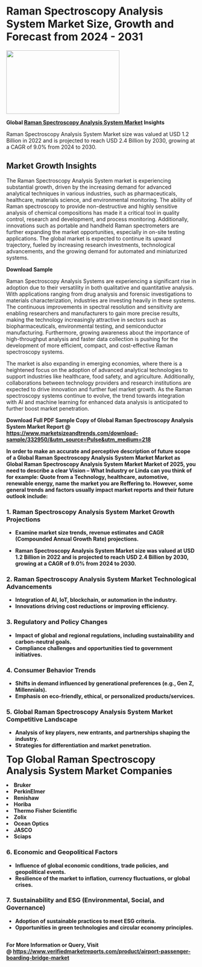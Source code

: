 <H1>Raman Spectroscopy Analysis System Market Size, Growth and Forecast from 2024 - 2031</H1><img class="aligncenter size-medium wp-image-584254" src="https://thirdeyenews.in/wp-content/uploads/2024/09/Global-Market-Research-300x168.jpeg" alt="" width="300" height="168" /><p><strong>Global&nbsp;<a href="https://www.marketsizeandtrends.com/download-sample/332950/&amp;utm_source=Pulse&amp;utm_medium=218">Raman Spectroscopy Analysis System Market</a> Insights</strong></p><p>Raman Spectroscopy Analysis System Market size was valued at USD 1.2 Billion in 2022 and is projected to reach USD 2.4 Billion by 2030, growing at a CAGR of 9.0% from 2024 to 2030.</p><p><h2>Market Growth Insights</h2> <p>The Raman Spectroscopy Analysis System market is experiencing substantial growth, driven by the increasing demand for advanced analytical techniques in various industries, such as pharmaceuticals, healthcare, materials science, and environmental monitoring. The ability of Raman spectroscopy to provide non-destructive and highly sensitive analysis of chemical compositions has made it a critical tool in quality control, research and development, and process monitoring. Additionally, innovations such as portable and handheld Raman spectrometers are further expanding the market opportunities, especially in on-site testing applications. The global market is expected to continue its upward trajectory, fueled by increasing research investments, technological advancements, and the growing demand for automated and miniaturized systems.</p> <p><strong>Download Sample</strong></p> <p>Raman Spectroscopy Analysis Systems are experiencing a significant rise in adoption due to their versatility in both qualitative and quantitative analysis. With applications ranging from drug analysis and forensic investigations to materials characterization, industries are investing heavily in these systems. The continuous improvements in spectral resolution and sensitivity are enabling researchers and manufacturers to gain more precise results, making the technology increasingly attractive in sectors such as biopharmaceuticals, environmental testing, and semiconductor manufacturing. Furthermore, growing awareness about the importance of high-throughput analysis and faster data collection is pushing for the development of more efficient, compact, and cost-effective Raman spectroscopy systems.</p> <p>The market is also expanding in emerging economies, where there is a heightened focus on the adoption of advanced analytical technologies to support industries like healthcare, food safety, and agriculture. Additionally, collaborations between technology providers and research institutions are expected to drive innovation and further fuel market growth. As the Raman spectroscopy systems continue to evolve, the trend towards integration with AI and machine learning for enhanced data analysis is anticipated to further boost market penetration.</p> <p><strong></p><p><span class=""><strong>Download Full PDF Sample Copy of Global Raman Spectroscopy Analysis System Market Report</strong> @ <a href="https://www.marketsizeandtrends.com/download-sample/332950/&amp;utm_source=Pulse&amp;utm_medium=218" target="_blank">https://www.marketsizeandtrends.com/download-sample/332950/&amp;utm_source=Pulse&amp;utm_medium=218</a></span></p><p>In order to make an accurate and perceptive description of future scope of a Global&nbsp;Raman Spectroscopy Analysis System Market Market as Global&nbsp;Raman Spectroscopy Analysis System Market Market of 2025, you need to describe a clear Vision &ndash; What Industry or Linda can you think of for example: Quote from a Technology, healthcare, automotive, renewable energy, name the market you are Reffering to. However, some general trends and factors usually impact market reports and their future outlook include:</p><h3>1.&nbsp;<strong>Raman Spectroscopy Analysis System Market Growth Projections</strong></h3><ul><li>Examine market size trends, revenue estimates and CAGR (Compounded Annual Growth Rate) projections.</li><li><p>Raman Spectroscopy Analysis System Market size was valued at USD 1.2 Billion in 2022 and is projected to reach USD 2.4 Billion by 2030, growing at a CAGR of 9.0% from 2024 to 2030.</p></li></ul><h3>2.&nbsp;<strong>Raman Spectroscopy Analysis System Market Technological Advancements</strong></h3><ul><li>Integration of AI, IoT, blockchain, or automation in the industry.</li><li>Innovations driving cost reductions or improving efficiency.</li></ul><h3>3.&nbsp;<strong>Regulatory and Policy Changes</strong></h3><ul><li>Impact of global and regional regulations, including sustainability and carbon-neutral goals.</li><li>Compliance challenges and opportunities tied to government initiatives.</li></ul><h3>4.&nbsp;<strong>Consumer Behavior Trends</strong></h3><ul><li>Shifts in demand influenced by generational preferences (e.g., Gen Z, Millennials).</li><li>Emphasis on eco-friendly, ethical, or personalized products/services.</li></ul><h3>5.&nbsp;<strong>Global Raman Spectroscopy Analysis System Market Competitive Landscape</strong></h3><ul><li>Analysis of key players, new entrants, and partnerships shaping the industry.</li><li>Strategies for differentiation and market penetration.</li></ul><p data-pm-slice="1 1 []"><span style="color: inherit; font-family: inherit; font-size: 25px;">Top Global Raman Spectroscopy Analysis System Market Companies</span></p><div class="" data-test-id=""><p><li>Bruker</li><li> PerkinElmer</li><li> Renishaw</li><li> Horiba</li><li> Thermo Fisher Scientific</li><li> Zolix</li><li> Ocean Optics</li><li> JASCO</li><li> Sciaps</li></p></div><h3>6.&nbsp;<strong>Economic and Geopolitical Factors</strong></h3><ul><li>Influence of global economic conditions, trade policies, and geopolitical events.</li><li>Resilience of the market to inflation, currency fluctuations, or global crises.</li></ul><h3>7.&nbsp;<strong>Sustainability and ESG (Environmental, Social, and Governance)</strong></h3><ul><li>Adoption of sustainable practices to meet ESG criteria.</li><li>Opportunities in green technologies and circular economy principles.</li></ul><h2><strong style="font-size: 14px;">For More Information or Query, Visit @&nbsp;</strong><a style="background-color: #ffffff; font-size: 14px;" href="https://www.marketsizeandtrends.com/report/raman-spectroscopy-analysis-system-market/" target="_blank">https://www.verifiedmarketreports.com/product/airport-passenger-boarding-bridge-market</a></h2>
